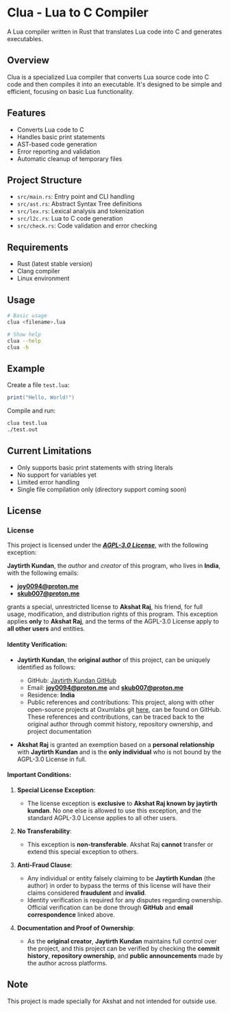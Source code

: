 # Clua - Lua to C Compiler

A Lua compiler written in Rust that translates Lua code into C and generates executables.

## Overview

Clua is a specialized Lua compiler that converts Lua source code into C code and then compiles it into an executable. It's designed to be simple and efficient, focusing on basic Lua functionality.

## Features

- Converts Lua code to C
- Handles basic print statements
- AST-based code generation
- Error reporting and validation
- Automatic cleanup of temporary files

## Project Structure

- `src/main.rs`: Entry point and CLI handling
- `src/ast.rs`: Abstract Syntax Tree definitions
- `src/lex.rs`: Lexical analysis and tokenization
- `src/l2c.rs`: Lua to C code generation
- `src/check.rs`: Code validation and error checking

## Requirements

- Rust (latest stable version)
- Clang compiler
- Linux environment

## Usage

```bash
# Basic usage
clua <filename>.lua

# Show help
clua --help
clua -h
```

## Example

Create a file `test.lua`:
```lua
print("Hello, World!")
```

Compile and run:
```bash
clua test.lua
./test.out
```

## Current Limitations

- Only supports basic print statements with string literals
- No support for variables yet
- Limited error handling
- Single file compilation only (directory support coming soon)

## License

### License

This project is licensed under the [***AGPL-3.0 License***](LICENSE), with the following exception:

**Jaytirth Kundan**, the *author* and *creator* of this program, who lives in **India**, with the following emails:
- **joy0094@proton.me**
- **skub007@proton.me**

grants a special, unrestricted license to **Akshat Raj**, his friend, for full usage, modification, and distribution rights of this program. This exception applies **only** to **Akshat Raj**, and the terms of the AGPL-3.0 License apply to **all other users** and entities.

#### Identity Verification:

- **Jaytirth Kundan**, the **original author** of this project, can be uniquely identified as follows:
  - GitHub: [Jaytirth Kundan GitHub](https://github.com/skub007)
  - Email: **joy0094@proton.me** and **skub007@proton.me**
  - Residence: **India**
  - Public references and contributions: This project, along with other open-source projects at Oxumlabs git [here](https://github.com/Oxumlabs), can be found on GitHub. These references and contributions, can be traced back to the original author through commit history, repository ownership, and project documentation

- **Akshat Raj** is granted an exemption based on a **personal relationship** with **Jaytirth Kundan** and is the **only individual** who is not bound by the AGPL-3.0 License in full.

#### Important Conditions:

1. **Special License Exception**:
    - The license exception is **exclusive** to **Akshat Raj known by jaytirth kundan**. No one else is allowed to use this exception, and the standard AGPL-3.0 License applies to all other users.

2. **No Transferability**:
    - This exception is **non-transferable**. Akshat Raj **cannot** transfer or extend this special exception to others.

3. **Anti-Fraud Clause**:
    - Any individual or entity falsely claiming to be **Jaytirth Kundan** (the author) in order to bypass the terms of this license will have their claims considered **fraudulent** and **invalid**.
    - Identity verification is required for any disputes regarding ownership. Official verification can be done through **GitHub** and **email correspondence** linked above.

4. **Documentation and Proof of Ownership**:
    - As the **original creator**, **Jaytirth Kundan** maintains full control over the project, and this project can be verified by checking the **commit history**, **repository ownership**, and **public announcements** made by the author across platforms.
## Note

This project is made specially for Akshat and not intended for outside use.